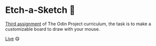 # Etch-a-Sketch :pencil:

[Third assignment](https://www.theodinproject.com/lessons/etch-a-sketch-project) of The Odin Project curriculum, the task is to make a customizable board to draw with your mouse.

[Live](https://sebfernandez.github.io/Etch-a-Sketch/) :yum:
